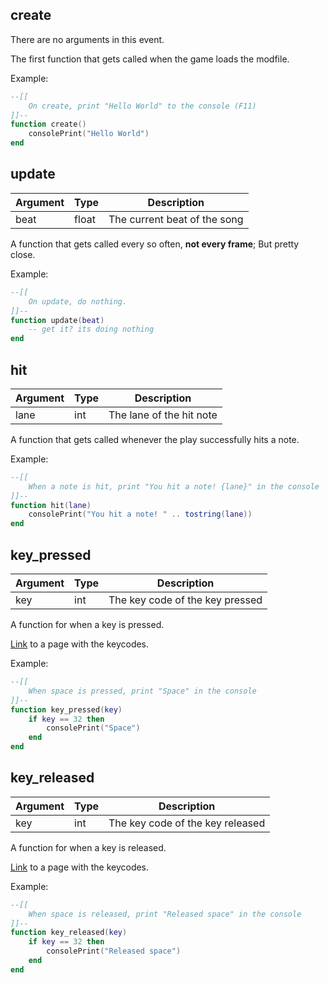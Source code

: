 ## create

There are no arguments in this event.

The first function that gets called when the game loads the modfile.

Example:

```lua
--[[
    On create, print "Hello World" to the console (F11)
]]--
function create()
    consolePrint("Hello World")
end
```

## update

| Argument | Type | Description |
| --- | --- |----------- |
| beat | float | The current beat of the song |

A function that gets called every so often, **not every frame**; But pretty close.


Example:

```lua
--[[
    On update, do nothing.
]]--
function update(beat)
    -- get it? its doing nothing
end
```

## hit

| Argument | Type | Description |
| --- | --- |----------- |
| lane | int | The lane of the hit note |

A function that gets called whenever the play successfully hits a note.


Example:

```lua
--[[
    When a note is hit, print "You hit a note! {lane}" in the console
]]--
function hit(lane)
    consolePrint("You hit a note! " .. tostring(lane))
end
```

## key_pressed

| Argument | Type | Description |
| --- | --- |----------- |
| key | int | The key code of the key pressed |

A function for when a key is pressed.

[Link](https://wiki.libsdl.org/SDL2/SDLKeycodeLookup) to a page with the keycodes.

Example:

```lua
--[[
    When space is pressed, print "Space" in the console
]]--
function key_pressed(key)
    if key == 32 then
        consolePrint("Space")
    end
end
```

## key_released

| Argument | Type | Description |
| --- | --- |----------- |
| key | int | The key code of the key released |

A function for when a key is released.

[Link](https://wiki.libsdl.org/SDL2/SDLKeycodeLookup) to a page with the keycodes.

Example:

```lua
--[[
    When space is released, print "Released space" in the console
]]--
function key_released(key)
    if key == 32 then
        consolePrint("Released space")
    end
end
```